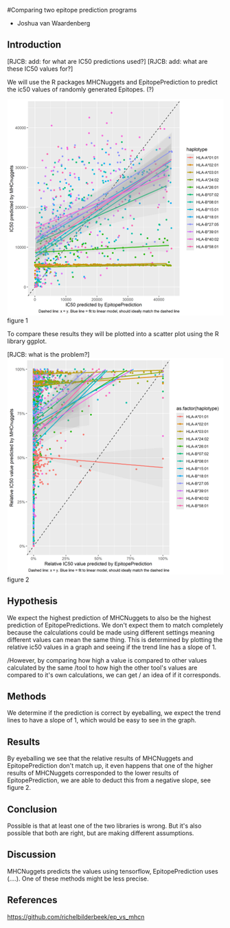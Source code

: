 #Comparing two epitope prediction programs

* Joshua van Waardenberg
 
## Introduction

[RJCB: add: for what are IC50 predictions used?]
[RJCB: add: what are these IC50 values for?]

We will use the R packages MHCNuggets and EpitopePrediction to predict the ic50 values of randomly generated Epitopes. (?)

![ep_vs_mhcn.png](ep_vs_mhcn.png) figure 1

To compare these results they will be plotted into a scatter plot using the R library ggplot.

[RJCB: what is the problem?]
![ep_vs_mhcn_perc.png](ep_vs_mhcn_perc.png) figure 2

## Hypothesis

We expect the highest prediction of MHCNuggets to also be the highest prediction of EpitopePredictions. We don't expect them to match completely because the calculations could be made using different settings meaning different values can mean the same thing.
This is determined by plotting the relative ic50 values in a graph and seeing if the trend line has a slope of 1.

/However, by comparing how high a value is compared to other values calculated by the same 
/tool to how high the other tool's values are compared to it's own calculations, we can get
/ an idea of if it corresponds.

## Methods

We determine if the prediction is correct by eyeballing, we expect the trend lines to have a slope of 1, which would be easy to see in the graph.

## Results

By eyeballing we see that the relative results of MHCNuggets and EpitopePrediction don't 	match up, it even happens that one of the higher results of MHCNuggets corresponded to the lower results of EpitopePrediction, we are able to deduct this from a negative slope, see figure 2.

## Conclusion

Possible is that at least one of the two libraries is wrong. But it's also possible that both are right, but are making different assumptions.

## Discussion

MHCNuggets predicts the values using tensorflow, EpitopePrediction uses (....). One of these methods might be less precise.

## References

https://github.com/richelbilderbeek/ep_vs_mhcn
